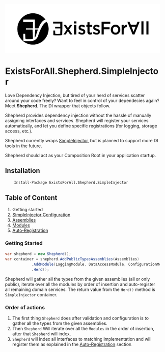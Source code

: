 <img src="https://raw.githubusercontent.com/existall/Shepherd/master/art/logo.png" alt="ExistsForAll">

# ExistsForAll.Shepherd.SimpleInjector


Love Dependency Injection, but tired of your herd of services scatter around your code freely? Want to feel in control of your dependecies again? Meet **Shepherd**. The DI wrapper that objects follow.

Shepherd provides dependency injection without the hassle of manually assigning interfaces and services. Shepherd will register your services automatically, and let you define specific registrations (for logging, storage access, etc.).

Shepherd currently wraps [SimpleInjector](https://simpleinjector.org/index.html), but is planned to support more DI tools in the future.

Shepherd should act as your Composition Root in your application startup. 

## Installation
```
	Install-Package ExistsForAll.Shepherd.SimpleInjector
```

## Table of Content
1. Getting started  
2. [SimpleInjector Configuration](https://github.com/existall/Shepherd/blob/master/documents/SimpleInjector_Configuration.md)
3. [Assemblies](https://github.com/existall/Shepherd/blob/master/documents/Assemblies.md)  
4. [Modules](https://github.com/existall/Shepherd/blob/master/documents/Modules.md)  
5. [Auto-Registration](https://github.com/existall/Shepherd/blob/master/documents/Auto-Registration.md)

### Getting Started

```C#
var shepherd = new Shepherd();
var container = shepherd.AddPublicTypesAssemblies(Assemblies)
			.AddModule(LoggingModule, DataAccessModule, ConfigurationModule)
			.Herd();
```

Shepherd will gather all the types from the given assemblies (all or only public), iterate over all the modules by order of insertion and auto-register all remaining domain services. The return value from the `Herd()` method is `SimpleInjector` container.

### Order of actions
1. The first thing `Shepherd` does after validation and configuration is to gather all the types from the given assemblies.  
2. Then `Shepherd` Will iterate over all the `Modules` in the order of insertion, after that `Shepherd` will index.
3. `Shepherd` will index all interfaces to matching implementation and will register them as explained in the [Auto-Registration](https://github.com/existall/Shepherd/blob/master/documents/Auto-Registration.md) section.

